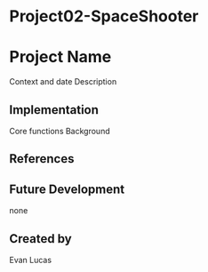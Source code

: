 # Project02-SpaceShooter

# Project Name
Context and date
Description
## Implementation
Core functions
Background
## References

## Future Development
none
## Created by
Evan Lucas
